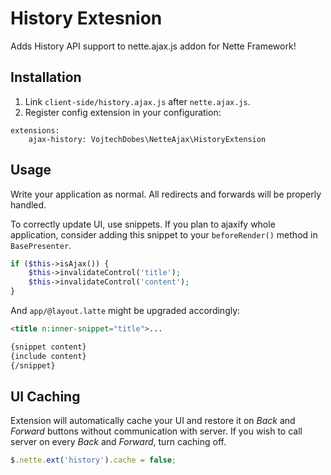 # History Extesnion

Adds History API support to nette.ajax.js addon for Nette Framework!

## Installation

1. Link `client-side/history.ajax.js` after `nette.ajax.js`.
2. Register config extension in your configuration:

```
extensions:
	ajax-history: VojtechDobes\NetteAjax\HistoryExtension
```

## Usage

Write your application as normal. All redirects and forwards will be properly handled.

To correctly update UI, use snippets. If you plan to ajaxify whole application, consider adding this snippet to your `beforeRender()` method in `BasePresenter`.

```php
if ($this->isAjax()) {
	$this->invalidateControl('title');
	$this->invalidateControl('content');
}
```

And `app/@layout.latte` might be upgraded accordingly:

```html
<title n:inner-snippet="title">...
```

```html
{snippet content}
{include content}
{/snippet}
```

## UI Caching

Extension will automatically cache your UI and restore it on *Back* and *Forward* buttons without communication with server. If you wish to call server on every *Back* and *Forward*, turn caching off.

```js
$.nette.ext('history').cache = false;
```
